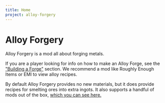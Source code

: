 ```yaml
---
title: Home
project: alloy-forgery
---
```


# Alloy Forgery

Alloy Forgery is a mod all about forging metals. 

If you are a player looking for info on how to make an Alloy Forge, see the ["Building a Forge"](./building-a-forge) section. We recommend a mod like Roughly Enough Items or EMI to view alloy recipes. 

By default Alloy Forgery provides no new materials, but it does provide recipes for smelting ores into extra ingots. It also supports a handful of mods out of the box, [which you can see here.](https://github.com/wisp-forest/alloy-forgery/tree/1.20/src/main/resources/data/alloy_forgery/recipes/compat)

